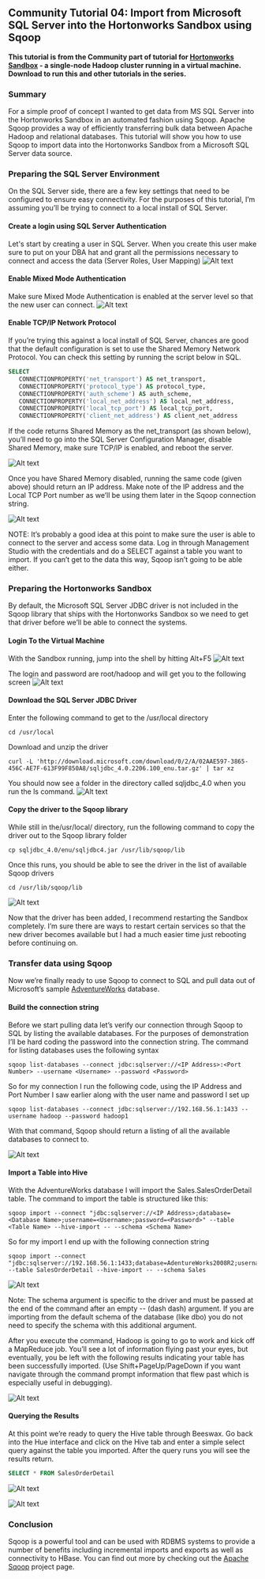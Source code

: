 ## Community Tutorial 04: Import from Microsoft SQL Server into the Hortonworks Sandbox using Sqoop

**This tutorial is from the Community part of tutorial for [Hortonworks Sandbox](http://hortonworks.com/products/sandbox) - a single-node Hadoop cluster running in a virtual machine. Download to run this and other tutorials in the series.** 

### Summary

For a simple proof of concept I wanted to get data from MS SQL Server into the Hortonworks Sandbox in an automated fashion using Sqoop. Apache Sqoop provides a way of efficiently transferring bulk data between Apache Hadoop and relational databases. This tutorial will show you how to use Sqoop to import data into the Hortonworks Sandbox from a Microsoft SQL Server data source.

### Preparing the SQL Server Environment 

On the SQL Server side, there are a few key settings that need to be configured to ensure easy connectivity. For the purposes of this tutorial, I’m assuming you’ll be trying to connect to a local install of SQL Server.

#### Create a login using SQL Server Authentication

Let's start by creating a user in SQL Server.  When you create this user make sure to put on your DBA hat and grant all the permissions necessary to connect and access the data (Server Roles, User Mapping)
![Alt text](./images/tutorial-04/screenshot01.png)


#### Enable Mixed Mode Authentication

Make sure Mixed Mode Authentication is enabled at the server level so that the new user can connect.
![Alt text](./images/tutorial-04/screenshot02.png)

#### Enable TCP/IP Network Protocol

If you’re trying this against a local install of SQL Server, chances are good that the default configuration is set to use the Shared Memory Network Protocol. You can check this setting by running the script below in SQL.
```sql
SELECT 
   CONNECTIONPROPERTY('net_transport') AS net_transport,
   CONNECTIONPROPERTY('protocol_type') AS protocol_type,
   CONNECTIONPROPERTY('auth_scheme') AS auth_scheme,
   CONNECTIONPROPERTY('local_net_address') AS local_net_address,
   CONNECTIONPROPERTY('local_tcp_port') AS local_tcp_port,
   CONNECTIONPROPERTY('client_net_address') AS client_net_address
```

If the code returns Shared Memory as the net_transport (as shown below), you’ll need to go into the SQL Server Configuration Manager, disable Shared Memory, make sure TCP/IP is enabled, and reboot the server.

![Alt text](./images/tutorial-04/screenshot03.png)

Once you have Shared Memory disabled, running the same code (given above) should return an IP address. Make note of the IP address and the Local TCP Port number as we’ll be using them later in the Sqoop connection string.

![Alt text](./images/tutorial-04/screenshot04.png)

NOTE: It’s probably a good idea at this point to make sure the user is able to connect to the server and access some data. Log in through Management Studio with the credentials and do a SELECT against a table you want to import. If you can’t get to the data this way, Sqoop isn’t going to be able either.

### Preparing the Hortonworks Sandbox

By default, the Microsoft SQL Server JDBC driver is not included in the Sqoop library that ships with the Hortonworks Sandbox so we need to get that driver before we’ll be able to connect the systems.

#### Login To the Virtual Machine

With the Sandbox running, jump into the shell by hitting Alt+F5
![Alt text](./images/tutorial-04/screenshot05.png)

The login and password are root/hadoop and will get you to the following screen
![Alt text](./images/tutorial-04/screenshot06.png)

#### Download the SQL Server JDBC Driver

Enter the following command to get to the /usr/local directory
```
cd /usr/local
```
Download and unzip the driver
```
curl -L 'http://download.microsoft.com/download/0/2/A/02AAE597-3865-456C-AE7F-613F99F850A8/sqljdbc_4.0.2206.100_enu.tar.gz' | tar xz
```
You should now see a folder in the directory called sqljdbc_4.0 when you run the ls command.
![Alt text](./images/tutorial-04/screenshot07.png)

#### Copy the driver to the Sqoop library

While still in the/usr/local/ directory, run the following command to copy the driver out to the Sqoop library folder
```
cp sqljdbc_4.0/enu/sqljdbc4.jar /usr/lib/sqoop/lib
```
Once this runs, you should be able to see the driver in the list of available Sqoop drivers
```
cd /usr/lib/sqoop/lib
```
![Alt text](./images/tutorial-04/screenshot08.png)

Now that the driver has been added, I recommend restarting the Sandbox completely. I’m sure there are ways to restart certain services so that the new driver becomes available but I had a much easier time just rebooting before continuing on.

### Transfer data using Sqoop

Now we’re finally ready to use Sqoop to connect to SQL and pull data out of Microsoft’s sample [AdventureWorks](http://msftdbprodsamples.codeplex.com/releases/view/59211) database.

#### Build the connection string

Before we start pulling data let’s verify our connection through Sqoop to SQL by listing the available databases. For the purposes of demonstration I’ll be hard coding the password into the connection string. The command for listing databases uses the following syntax
```
sqoop list-databases --connect jdbc:sqlserver://<IP Address>:<Port Number> --username <Username> --password <Password>
```
So for my connection I run the following code, using the IP Address and Port Number I saw earlier along with the user name and password I set up
```
sqoop list-databases --connect jdbc:sqlserver://192.168.56.1:1433 --username hadoop --password hadoop1
```
With that command, Sqoop should return a listing of all the available databases to connect to.

![Alt text](./images/tutorial-04/screenshot09.png)

#### Import a Table into Hive

With the AdventureWorks database I will import the Sales.SalesOrderDetail table. The command to import the table is structured like this:
```
sqoop import --connect "jdbc:sqlserver://<IP Address>;database=<Database Name>;username=<Username>;password=<Password>" --table <Table Name> --hive-import -- --schema <Schema Name>
```
So for my import I end up with the following connection string
```
sqoop import --connect "jdbc:sqlserver://192.168.56.1:1433;database=AdentureWorks2008R2;username=hadoop;password=hadoop1" --table SalesOrderDetail --hive-import -- --schema Sales
```
![Alt text](./images/tutorial-04/screenshot10.png)

Note: The schema argument is specific to the driver and must be passed at the end of the command after an empty -- (dash dash) argument. If you are importing from the default schema of the database (like dbo) you do not need to specify the schema with this additional argument.

After you execute the command, Hadoop is going to go to work and kick off a MapReduce job. You’ll see a lot of information flying past your eyes, but eventually, you be left with the following results indicating your table has been successfully imported. (Use Shift+PageUp/PageDown if you want navigate through the command prompt information that flew past which is especially useful in debugging).

![Alt text](./images/tutorial-04/screenshot11.png)

#### Querying the Results

At this point we’re ready to query the Hive table through Beeswax. Go back into the Hue interface and click on the Hive tab and enter a simple select query against the table you imported. After the query runs you will see the results return.
```sql
SELECT * FROM SalesOrderDetail
```
![Alt text](./images/tutorial-04/screenshot13.png)

![Alt text](./images/tutorial-04/screenshot14.png)

### Conclusion

Sqoop is a powerful tool and can be used with RDBMS systems to provide a number of benefits including incremental imports and exports as well as connectivity to HBase. You can find out more by checking out the [Apache Sqoop](http://sqoop.apache.org/) project page.
